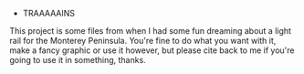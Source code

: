 * TRAAAAAINS

This project is some files from when I had some fun dreaming about a light rail for the Monterey Peninsula. You're fine to do what you want with it, make a fancy graphic or use it however, but please cite back to me if you're going to use it in something, thanks.
